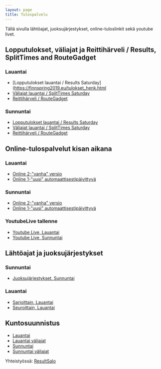 ```yaml
---
layout: page
title: Tulospalvelu
---
```


Tällä sivulla lähtöajat, juoksujärjestykset, online-tuloslinkit sekä youtube livet.

## Lopputulokset, väliajat ja Reittihärveli / Results, SplitTimes and RouteGadget

### Lauantai
* [Lopputulokset lauantai / Results Saturday](https://finnspring2019.eu/tulokset_henk.html
* [Väliajat lauantai / SplitTimes Saturday](https://finnspring2019.eu/emitajat.html)
* [Reittihärveli / RouteGadget](http://av.nettirasia.com/reitti/cgi-bin/reitti.cgi)

### Sunnuntai
* [Lopputulokset lauantai / Results Saturday](https://finnspring2019.eu/tulokset_viesti.html)
* [Väliajat lauantai / SplitTimes Saturday](https://finnspring2019.eu/emitajat_viesti.html)
* [Reittihärveli / RouteGadget](http://av.nettirasia.com/reitti/cgi-bin/reitti.cgi)

## Online-tulospalvelut kisan aikana

### Lauantai
* [Online 2-"vanha" versio](https://online4.tulospalvelu.fi/tulokset/fi/2019_fs/)
* [Online 1-"uusi" automaattisestipäivittyvä](https://online4.tulospalvelu.fi/tulokset-new/fi/2019_fs/)

### Sunnuntai
* [Online 2-"vanha" versio](https://online4.tulospalvelu.fi/tulokset/fi/2019_fsv/)
* [Online 1-"uusi" automaattisestipäivittyvä](https://online4.tulospalvelu.fi/tulokset-new/fi/2019_fsv/)

### YoutubeLive tallenne

* [Youtube Live, Lauantai](https://www.youtube.com/watch?v=kQ14N4Kcg3k)
* [Youtube Live, Sunnuntai](https://www.youtube.com/watch?v=8PrNBxm8oDg)

## Lähtöajat ja juoksujärjestykset

### Sunnuntai
 * [Juoksujärjestykset, Sunnuntai ](https://finnspring2019.eu/juoksujarjestykset.html)

### Lauantai
 * [Sarjoittain, Lauantai](https://finnspring2019.eu/lahtolista_sarja.html)
 * [Seuroittain, Lauantai](https://finnspring2019.eu/lahtolista_seura.html)

## Kuntosuunnistus

 * [Lauantai](kuntotuloksetlauantai.html)
 * [Lauantai väliajat](kuntovaliajatlauantai.html)
 * [Sunnuntai](kuntotuloksetsunnuntai.html)
 * [Sunnuntai väliajat](kuntovaliajatsunnuntai.html)

Yhteistyössä: [ResultSalo](https://resultsalo.fi/)

